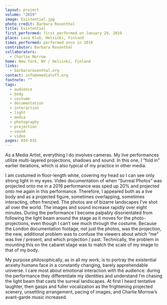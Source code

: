 ```yaml
---
layout: project
volume: "2019"
image: Existential.jpg
photo_credit: Barbara Rosenthal
title: Existential
first_performed: first performed on January 29, 2019
place: Lava Klub, Helsinki, Finland
times_performed: performed once in 2019
contributor: Barbara Rosenthal
collaborators:
  - Charlie Morrow
home: New York, NY / Helsinki, Finland
links:
  - barbararosenthal.org
contact: info@emedialoft.org
footnote: ""
tags:
  - audience
  - body
  - costume
  - documentation
  - interaction
  - light
  - media
  - photography
  - projection
  - sound
  - video
pages: 034-035
---
```


As a Media Artist, everything I do involves cameras. My live performances utilize multi-layered projections, shadows and sound. In this one, I “fold in” earlier iterations, which is also typical of my practice in other media.

I am costumed in floor-length white, covering my head so I can see only strong light in my eyes. Video documentation of when “Surreal Photos” was projected onto me in a 2016 performance was sped up 20% and projected onto me again in this performance. Therefore, I appeared both as a live body and as a projected figure, sometimes overlapping, sometimes interacting, often frenzied. The photos are of bizarre landscapes I’ve shot all over the world. The images and sound increase rapidly over eight minutes. During the performance I become palpably disorientated from following the light beam around the stage as it moves for the photo-projections, even though I can’t see much through the costume. Because the London documentation footage, not just the photos, was the projection, the new, additional problem was to confuse the viewers about which “me” was live / present, and which projection / past. Technically, the problem in mounting this on the cabaret stage was to match the scale of my image to that of my body.

My purpose philosophically, as in all my work, is to portray the existential anxiety humans face in a constantly changing, barely apprehendable universe. I care most about emotional interaction with the audience: during the performance they differentiate my identities and understand I’m chasing the light beam that casts the surreal landscapes. At first I heard tentative laughter, then gasps and fuller vocalization as the frightening projected scenery, unsettling arrangement, pacing of images, and Charlie Morrow’s avant-garde music increased.
